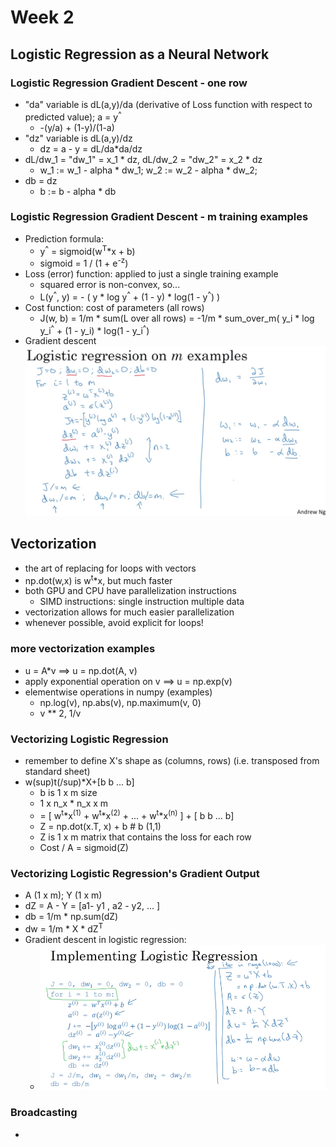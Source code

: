 # Week 2

## Logistic Regression as a Neural Network

### Logistic Regression Gradient Descent - one row

- "da" variable is dL(a,y)/da (derivative of Loss function with respect to predicted value); a = y<sup>^</sup>
  - -(y/a) + (1-y)/(1-a)
- "dz" variable is dL(a,y)/dz
  - dz = a - y = dL/da\*da/dz
- dL/dw_1 = "dw_1" = x_1 \* dz, dL/dw_2 = "dw_2" = x_2 \* dz
  - w_1 := w_1 - alpha \* dw_1; w_2 := w_2 - alpha \* dw_2; 
- db = dz
  - b := b - alpha \* db
  
### Logistic Regression Gradient Descent - m training examples

- Prediction formula:
  - y<sup>^</sup> = sigmoid(w<sup>T</sup>\*x + b)
  - sigmoid = 1 / (1 + e<sup>-z</sup>)
- Loss (error) function: applied to just a single training example
  - squared error is non-convex, so...
  - L(y<sup>^</sup>, y) = - ( y \* log y<sup>^</sup> + (1 - y) \* log(1 - y<sup>^</sup>) )
- Cost function: cost of parameters (all rows)
  - J(w, b) = 1/m * sum(L over all rows) = -1/m * sum_over_m( y_i \* log y_i<sup>^</sup> + (1 - y_i) \* log(1 - y_i<sup>^</sup>)
- Gradient descent
![img](https://github.com/chriseal/deep_learning_ai/blob/master/week2/one%20step%20of%20gradient%20descent%20pseudo%20code.png)

## Vectorization

- the art of replacing for loops with vectors
- np.dot(w,x) is w<sup>t</sup>\*x, but much faster
- both GPU and CPU have parallelization instructions
  - SIMD instructions: single instruction multiple data
- vectorization allows for much easier parallelization 
- whenever possible, avoid explicit for loops!

### more vectorization examples

- u = A\*v ==> u = np.dot(A, v)
- apply exponential operation on v ==> u = np.exp(v)
- elementwise operations in numpy (examples)
  - np.log(v), np.abs(v), np.maximum(v, 0)
  - v ** 2, 1/v

### Vectorizing Logistic Regression

- remember to define X's shape as (columns, rows) (i.e. transposed from standard sheet)
- w(sup)t(/sup)\*X+[b b ... b]
  - b is 1 x m size
  - 1 x n_x \* n_x x m
  - = [ w<sup>t</sup>\*x<sup>(1)</sup> + w<sup>t</sup>\*x<sup>(2)</sup> + ... + w<sup>t</sup>\*x<sup>(n)</sup> ] + [ b b ... b]
  - Z = np.dot(x.T, x) + b  # b (1,1)
  - Z is 1 x m matrix that contains the loss for each row 
  - Cost / A = sigmoid(Z)
  
### Vectorizing Logistic Regression's Gradient Output

- A (1 x m); Y (1 x m)
- dZ = A - Y = [a1- y1 , a2 - y2, ... ]
- db = 1/m \* np.sum(dZ)
- dw = 1/m \* X \* dZ<sup>T</sup>
- Gradient descent in logistic regression:
  - ![img](https://github.com/chriseal/deep_learning_ai/blob/master/week2/vectorized_gradient_descent_logistic_regression.png)

### Broadcasting

- 
